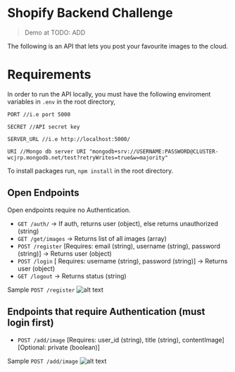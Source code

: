 # Shopify Backend Challenge

> Demo at TODO: ADD

The following is an API that lets you post your favourite images to the cloud.

# Requirements
In order to run the API locally, you must have the following enviroment variables in `.env` in the root directory, 
```
PORT //i.e port 5000
```
```
SECRET //API secret key
```
```
SERVER_URL //i.e http://localhost:5000/
```
```
URI //Mongo db server URI "mongodb+srv://USERNAME:PASSWORD@CLUSTER-wcjrp.mongodb.net/test?retryWrites=true&w=majority"
```
To install packages run, `npm install` in the root directory.
## Open Endpoints

Open endpoints require no Authentication.

* `GET /auth/` -> If auth, returns user (object), else returns unauthorized (string)
* `GET /get/images` -> Returns list of all images (array)
* `POST /register` [Requires: email (string), username (string), password (string)] -> Returns user (object)
* `POST /login` [ Requires: username (string), password (string)] -> Returns user (object)
* `GET /logout`  -> Returns status (string)

Sample `POST /register` 
![alt text](https://i.imgur.com/Gn2dAkQ.png "Title")

## Endpoints that require Authentication (must login first)


* `POST /add/image` [Requires: user_id (string), title (string), contentImage] [Optional: private (boolean)]

Sample `POST /add/image`
![alt text](https://i.imgur.com/3lpvKJ6.png "Title")

